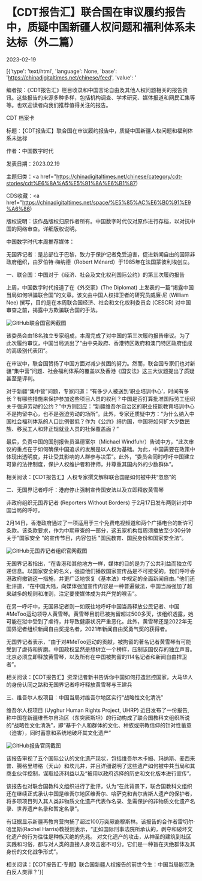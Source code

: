 # 【CDT报告汇】联合国在审议履约报告中，质疑中国新疆人权问题和福利体系未达标（外二篇）

2023-02-19

[{'type': 'text/html', 'language': None, 'base': 'https://chinadigitaltimes.net/chinese/feed', 'value': '

编者按：《CDT报告汇》栏目收录和中国言论自由及其他人权问题相关的报告资讯。这些报告的来源多种多样，包括机构调查、学术研究、媒体报道和网民汇集等等。也欢迎读者向我们推荐值得关注的报告。

















CDT 档案卡

标题：【CDT报告汇】联合国在审议履约报告中，质疑中国新疆人权问题和福利体系未达标



作者：中国数字时代

发表日期：2023.02.19

主题归类：<a href="https://chinadigitaltimes.net/chinese/category/cdt-stories/cdt%E6%8A%A5%E5%91%8A%E6%B1%87)

CDS收藏：<a href="https://chinadigitaltimes.net/space/%E5%85%AC%E6%B0%91%E9%A6%86)

版权说明：该作品版权归原作者所有。中国数字时代仅对原作进行存档，以对抗中国的网络审查。详细版权说明。





中国数字时代本周推荐媒体：



无国界记者：是总部位于巴黎，致力于保护记者免受迫害，促进新闻自由的国际非政府组织，由罗伯特·梅纳德（Robert Ménard）于1985年在法国蒙彼利埃创立。



一、联合国：中国对于《经济、社会及文化权利国际公约》的第三次履约报告

上周，中国数字时代报道了在《外交家》(The Diplomat) 上发表的一篇“揭露中国当局如何哄骗联合国”的文章。该文由中国人权捍卫者的研究员威廉·尼 (William Nee) 撰写，目的是在本周联合国经济、社会和文化权利委员会 (CESCR) 对中国审查之前，揭露中方欺骗联合国的手法。

![GitHub](https://chinadigitaltimes.net/chinese/files/2023/02/经社文权利委员会完成对中国的第三次履约报告审议-1联合国新闻-news.un_.org_.png)联合国官网截图

该委员会由18名独立专家组成，本周完成了对中国的第三次履约报告审议。为了此次履约审议，中国当局派出了“由中央政府、香港特区政府和澳门特区政府组成的高级别代表团”。

在审议中，联合国赞扬了中国方面对减少贫困的努力。然而，联合国专家们也对新疆“集中营”问题、社会福利体系的覆盖以及香港《国安法》这三大议题提出了质疑甚至是评判。

对于新疆“集中营”问题，专家问道：“有多少人被送到‘职业培训中心’，时间有多长？有哪些措施来保护参加这些项目人员的权利？中国是否打算批准国际劳工组织关于强迫劳动的公约？”中方则回应：“新疆维吾尔自治区的职业技能教育培训中心不是拘留中心，也不是强迫劳动的场所”。此外，专家还质疑中方：“为什么纳入中国社会福利体系的人口比例很低？作为《公约》缔约国，中国将如何扩大少数民族、移民工人和非正规就业人员的社保覆盖面？”

最后，负责中国的国别报告员温德富尔（Michael Windfuhr）告诫中方，“此次审议的重点在于如何确保中国追求的发展是以人权为基础。为此，中国需要在政策中体现出透明度，并让受其影响的人群参与决策”。此外，“委员会同时呼吁中国建立可靠的法律制度，保护人权维护者和律师，并尊重其国内外的少数群体”。

相关阅读：【CDT报告汇】人权专家撰文解释联合国是如何被中共“忽悠”的

二、无国界记者呼吁：港府停止强制宣传国安法以及立即释放黄雪琴

非政府组织无国界记者 (Reporters Without Borders) 于2月17日发布两则针对中国当局的呼吁。

2月14日，香港政府通过了一项适用于三个免费电视频道和两个广播电台的新许可条款。该条款要求，作为中期审查的一部分，这五家机构每周须播放至少30分钟关于&quot;国家安全 &quot;的宣传节目，内容包括 &quot;国民教育、国民身份和国家安全法”。

![GitHub](https://chinadigitaltimes.net/chinese/files/2023/02/Homepage-RSF-rsf.org_.png)无国界记者组织官网截图

无国界记者指出，“在香港和其他地方一样，媒体的目的是为了公共利益而独立传递信息。以国家安全的名义，强迫他们播放国家宣传品是不可接受的。我们呼吁香港政府撤销这一措施，并更广泛地恢复《基本法》中规定的全面新闻自由。”他们还批评道，“在中国大陆，向媒体强加宣传内容是一种普遍做法，中国当局强加了越来越多的规则和准则，注定要使媒体成为共产党的喉舌”。

在另一呼吁中，无国界记者则一如既往地呼吁中国当局释放公民记者、中国#MeToo运动领导人黄雪琴。黄雪琴目前已被拘留超过500多天，该组织透露，她可能在狱中受到了虐待，并导致健康状况严重恶化。此外，黄雪琴还是2022年无国界记者组织新闻自由奖提名者，2021年新闻自由奖勇气奖的获得者。

无国界记者表示，“由于对#MeToo运动的贡献，被拘留的著名记者黄雪琴有可能受到了虐待和折磨。中国政权显然是想树立一个榜样，压制该国仅存的独立声音。北京必须立即释放黄雪琴，以及所有在中国被拘留的114名记者和新闻自由捍卫者”。

相关阅读：【CDT报告汇】资深记者新书告诉你中国如何打造监控国家，大马华人的身份认同之路和无国界记者呼吁释放黄雪琴与王建兵

三、维吾尔人权项目：中国当局对维吾尔地区实行“战略性文化清洗”

维吾尔人权项目 (Uyghur Human Rights Project, UHRP) 近日发布了一份报告, 称中国在新疆维吾尔自治区（东突厥斯坦）的行动构成了联合国教科文组织所说的“战略性文化清洗”，即“基于个人和群体的文化、种族或宗教信仰的针对性蓄意（迫害），同时蓄意和系统地破坏其文化遗产”

![GitHub](https://chinadigitaltimes.net/chinese/files/2023/02/The-Complicity-of-Heritage_-Cultural-Heritage-and-Genocide-in-the-Uyg_-uhrp.org_.png)报告官网截图

该报告审视了五个国际公认的文化遗产现状，包括维吾尔木卡姆、玛纳斯、麦西来普、腾格里塔格（天山）和坎儿井，并且详细说明了这些遗产如何被中共当局和其商业伙伴控制，谋取经济利益以及“被用以政府选择的历史和文化版本进行宣传”。

该报告也对联合国教科文组织进行了批评，认为“在此背景下，联合国教科文组织还在继续正式承认中国是维吾尔地区维吾尔、哈萨克和吉尔吉斯人遗产的保护者，将多项项目列入其人类非物质文化遗产代表作名录、急需保护的非物质文化遗产名录、世界遗产名录和暂定名录”。

有证据显示新疆再教育营拘捕了超过100万突厥裔穆斯林。该报告的合作者雷切尔·哈里斯(Rachel Harris)教授则表示，“正如国际刑事法院所承认的，剥夺和破坏文化遗产的行为往往是种族灭绝的先兆。 对文化遗产的攻击，从神圣的建筑到社区实践和习俗，都与对人类的直接人身攻击密不可分。它们是一种旨在灭绝群体及其身份的文化战争形式”。

相关阅读：【CDT报告汇·专题】联合国新疆人权报告的前世今生：中国当局能否洗白反人类罪？'}]